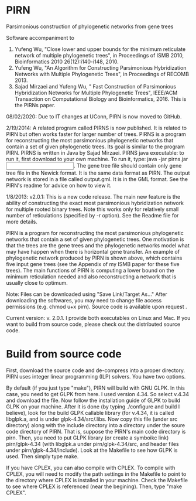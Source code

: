 # PIRN
Parsimonious construction of phylogenetic networks from gene trees

Software accompaniment to
1. Yufeng Wu, "Close lower and upper bounds for the minimum reticulate network of multiple phylogenetic trees", in Proceedings of ISMB 2010, Bioinformatics 2010 26(12):i140-i148, 2010.  
2. Yufeng Wu, "An Algorithm for Constructing Parsimonious Hybridization Networks with Multiple Phylogenetic Trees", in Proceedings of RECOMB 2013. 
3. Sajad Mirzaei and Yufeng Wu, " Fast Construction of Parsimonious Hybridization Networks for Multiple Phylogenetic Trees", IEEE/ACM Transaction on Computational Biology and Bioinformatics, 2016. This is the PIRNs paper.


08/02/2020: Due to IT changes at UConn, PIRN is now moved to GitHub.

2/19/2014: A related program called PIRNS is now published. It is related to PIRN but often works faster for larger number of trees.
PIRNS is a program for reconstructing the most parsimonious phylogenetic networks that contain a set of given phylogenetic trees. Its goal is similar to the program PIRN. PIRNS is written in Java by Sajad Mirzaei. 
PIRNS java executable: to run it, first download to your own machine. To run it, type: java -jar pirns.jar <input gene trees>. The gene tree file should contain only gene tree file in the Newick format. It is the same data format as PIRN. The output network is stored in a file called output.gml. It is in the GML format. See the PIRN's readme for advice on how to view it. 


1/8/2013: v2.0.1: This is a new code release. The main new feature is the ability of constructing the exact most parsimonious hybridization network for multiple rooted binary trees. Note this works only for relatively small number of reticulations (specified by -r option). See the Readme file for more details.

PIRN is a program for reconstructing the most parsimonious phylogenetic networks that contain a set of given phylogenetic trees. One motivation is that the trees are the gene trees and the phylogenetic networks model what may have happen when there is horizontal gene transfer. An example of phylogenetic network produced by PIRN is shown above, which contains five input gene trees (see the Appendix of my ISMB paper for these five trees). The main functions of PIRN is computing a lower bound on the minimum reticulation needed and also reconstructing a network that is usually close to optimum.


Note: Files can be downloaded using "Save Link/Target As..." After downloading the softwares, you may need to change file access permissions (e.g. chmod u+x pirn). Source code is available upon request .

Current version: v. 2.0.1. I provide both executables on Linux and Mac. If you want to build from source code, please check out the distributed source code.

# Build from source code
First, download the source code and de-compress into a proper directory.
PIRN uses integer linear programming (ILP) solvers. You have two options.

By default (if you just type "make"), PIRN will build with GNU GLPK.
In this case, you need to get GLPK from here. I used version 4.34.
So select v.4.34 and download the file. Now follow the installation guide of GLPK
to build GLPK on your machine. After it is done (by typing ./configure and build I believe),
look for the build GLPK callable library (for v.4.34, it is called libglpk.a, and is under
glpk-4.34/src/.libs. Now copy this file (under src directory) along with the include directory
into a directory under the soure code directory of PIRN. That is, suppose the PIRN's main
code directory is pirn. Then, you need to put GLPK library (or create a symboikc link)
pirn/glpk-4.34 (with libglpk.a under pirn/glpk-4.34/src,
and header files under pirn/glpk-4.34/include). Look at the Makefile to see how GLPK is used.
Then simply type make.

If you have CPLEX, you can also compile with CPLEX. To compile with CPLEX,
you will need to modify the path settings in the Makefile to point to the directory
where CPLEX is installed in your machine. Check the Makefile to see where CPLEX
is referenced (near the begining). Then, type "make CPLEX".
